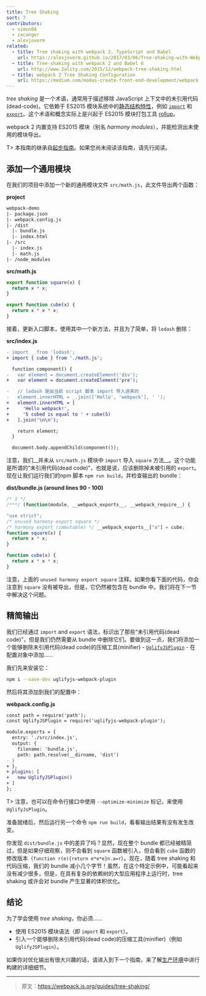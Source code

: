 ```yaml
---
title: Tree Shaking
sort: 7
contributors:
  - simon04
  - zacanger
  - alexjoverm
related:
  - title: Tree shaking with webpack 2, TypeScript and Babel
    url: https://alexjoverm.github.io/2017/03/06/Tree-shaking-with-Webpack-2-TypeScript-and-Babel/
  - title: Tree-shaking with webpack 2 and Babel 6
    url: http://www.2ality.com/2015/12/webpack-tree-shaking.html
  - title: webpack 2 Tree Shaking Configuration
    url: https://medium.com/modus-create-front-end-development/webpack-2-tree-shaking-configuration-9f1de90f3233#.15tuaw71x
---
```


_tree shaking_ 是一个术语，通常用于描述移除 JavaScript 上下文中的未引用代码(dead-code)。它依赖于 ES2015 模块系统中的[静态结构特性](http://exploringjs.com/es6/ch_modules.html#static-module-structure)，例如 [`import`](https://developer.mozilla.org/en-US/docs/Web/JavaScript/Reference/Statements/import) 和 [`export`](https://developer.mozilla.org/en-US/docs/Web/JavaScript/Reference/Statements/export)。这个术语和概念实际上是兴起于 ES2015 模块打包工具 [rollup](https://github.com/rollup/rollup)。

webpack 2 内置支持 ES2015 模块（别名 *harmony modules*），并能检测出未使用的模块导出。

T> 本指南的继承自[起步指南](/guides/getting-started)。如果您尚未阅读该指南，请先行阅读。


## 添加一个通用模块

在我们的项目中添加一个新的通用模块文件 `src/math.js`，此文件导出两个函数：

__project__

``` diff
webpack-demo
|- package.json
|- webpack.config.js
|- /dist
  |- bundle.js
  |- index.html
|- /src
  |- index.js
  |- math.js
|- /node_modules
```

__src/math.js__

``` javascript
export function square(x) {
  return x * x;
}

export function cube(x) {
  return x * x * x;
}
```

接着，更新入口脚本，使用其中一个新方法，并且为了简单，将 `lodash` 删除：

__src/index.js__

``` diff
- import _ from 'lodash';
+ import { cube } from './math.js';

  function component() {
-   var element = document.createElement('div');
+   var element = document.createElement('pre');

-   // lodash 是由当前 script 脚本 import 导入进来的
-   element.innerHTML = _.join(['Hello', 'webpack'], ' ');
+   element.innerHTML = [
+     'Hello webpack!',
+     '5 cubed is equal to ' + cube(5)
+   ].join('\n\n');

    return element;
  }

  document.body.appendChild(component());
```

注意，我们__并未从 `src/math.js` 模块中 `import` 导入 `square` 方法__。这个功能是所谓的“未引用代码(dead code)”，也就是说，应该删除掉未被引用的 `export`。现在让我们运行我们的npm 脚本 `npm run build`，并检查输出的 bundle：

__dist/bundle.js (around lines 90 - 100)__

``` js
/* 1 */
/***/ (function(module, __webpack_exports__, __webpack_require__) {

"use strict";
/* unused harmony export square */
/* harmony export (immutable) */ __webpack_exports__["a"] = cube;
function square(x) {
  return x * x;
}

function cube(x) {
  return x * x * x;
}
```

注意，上面的 `unused harmony export square` 注释。如果你看下面的代码，你会注意到 `square` 没有被导出，但是，它仍然被包含在 bundle 中。我们将在下一节中解决这个问题。


## 精简输出

我们已经通过 `import` and `export` 语法，标识出了那些“未引用代码(dead code)”，但是我们仍然需要从 bundle 中删除它们。要做到这一点，我们将添加一个能够删除未引用代码(dead code)的压缩工具(minifier) -  [`UglifyJSPlugin`](/plugins/uglifyjs-webpack-plugin) - 在配置对象中添加……

我们先来安装它：

``` bash
npm i --save-dev uglifyjs-webpack-plugin
```

然后将其添加到我们的配置中：

__webpack.config.js__

``` diff
const path = require('path');
const UglifyJSPlugin = require('uglifyjs-webpack-plugin');

module.exports = {
  entry: './src/index.js',
  output: {
    filename: 'bundle.js',
    path: path.resolve(__dirname, 'dist')
- }
+ },
+ plugins: [
+   new UglifyJSPlugin()
+ ]
};
```

T> 注意，也可以在命令行接口中使用 `--optimize-minimize` 标记，来使用 `UglifyJsPlugin`。

准备就绪后，然后运行另一个命令 `npm run build`，看看输出结果有没有发生改变。

你发现 `dist/bundle.js` 中的差异了吗？显然，现在整个 bundle 都已经被精简过，但是如果仔细观察，则不会看到 `square` 函数被引入，但会看到 `cube` 函数的修改版本（`function r(e){return e*e*e}n.a=r`）。现在，随着 tree shaking 和代码压缩，我们的 bundle 减小几个字节！虽然，在这个特定示例中，可能看起来没有减少很多，但是，在具有复杂的依赖树的大型应用程序上运行时，tree shaking 或许会对 bundle 产生显著的体积优化。


## 结论

为了学会使用 _tree shaking_，你必须……

- 使用 ES2015 模块语法（即 `import` 和 `export`）。
- 引入一个能够删除未引用代码(dead code)的压缩工具(minifier)（例如 `UglifyJSPlugin`）。

如果你对优化输出有很大兴趣的话，请进入到下一个指南，来了解[生产环境](/guides/production)中进行构建的详细细节。

***

> 原文：https://webpack.js.org/guides/tree-shaking/
